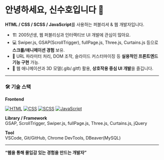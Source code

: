 # 안녕하세요, 신수호입니다 👋

**HTML / CSS / SCSS / JavaScript**를 사용하는 퍼블리셔 & 웹 개발자입니다.  

- 🏗 2005년생, 웹 퍼블리싱과 인터랙티브 UI 개발에 관심이 많아요.  
- 💻 Swiper.js, GSAP(ScrollTrigger), fullPage.js, Three.js, Curtains.js 등으로 **스크롤/애니메이션 경험** 보유.  
- 🔧 URL 파라미터 처리, DOM 조작, 슬라이드 커스터마이징 등 **실용적인 프론트엔드 기능 구현** 가능.  
- 🎨 웹 애니메이션과 3D 모델(.glb/.gltf) 활용, **상호작용 중심 UI 개발**을 즐깁니다.

---

### 🛠 기술 스택

**Frontend**  

[![HTML](https://img.shields.io/badge/HTML-E34F26?style=for-the-badge&logo=html5&logoColor=white)](https://developer.mozilla.org/ko/docs/Web/HTML)   [![CSS](https://img.shields.io/badge/CSS-1572B6?style=for-the-badge&logo=css3&logoColor=white)](https://developer.mozilla.org/ko/docs/Web/CSS)   [![SCSS](https://img.shields.io/badge/SCSS-CC6699?style=for-the-badge&logo=sass&logoColor=white)](https://sass-lang.com/)  [![JavaScript](https://img.shields.io/badge/JavaScript-F7DF1E?style=for-the-badge&logo=javascript&logoColor=black)](https://developer.mozilla.org/ko/docs/Web/JavaScript)  

**Library / Framework**  
GSAP, ScrollTrigger, Swiper.js, fullPage.js, Three.js, Curtains.js, jQuery  

**Tool**  
VSCode, Git/GitHub, Chrome DevTools, DBeaver(MySQL)

---

**“웹을 통해 몰입감 있는 경험을 만드는 개발자”**
